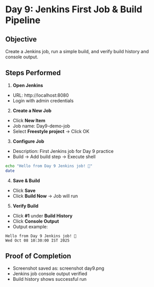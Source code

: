 # Day 9: Jenkins First Job & Build Pipeline

## Objective
Create a Jenkins job, run a simple build, and verify build history and console output.

## Steps Performed

1. **Open Jenkins**
- URL: http://localhost:8080
- Login with admin credentials

2. **Create a New Job**
- Click **New Item**
- Job name: Day9-demo-job
- Select **Freestyle project** → Click OK

3. **Configure Job**
- Description: First Jenkins job for Day 9 practice
- Build → Add build step → Execute shell
```bash
echo "Hello from Day 9 Jenkins job! 🚀"
date
```

4. **Save & Build**
- Click **Save**
- Click **Build Now** → Job will run

5. **Verify Build**
- Click **#1** under **Build History**
- Click **Console Output**
- Output example:
```
Hello from Day 9 Jenkins job! 🚀
Wed Oct 08 10:30:00 IST 2025
```

## Proof of Completion
- Screenshot saved as: screenshot day9.png
- Jenkins job console output verified
- Build history shows successful run
